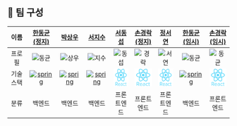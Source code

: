 ## 📌 팀 구성

| 이름 | [한동균(정지)](https://github.com/hdg5639) | [박상우](https://github.com/Babsang0826) | [서지수](https://github.com/sangwu722) | [서동섭](https://github.com/dongsubnambuk) | [손경락(정지)](https://github.com/ganglike248) | [정서연](https://github.com/syn388) | [한동균(임시)](https://github.com/DonggyunHan) | [손경락(임시)](https://github.com/rudfkr) |
| :-: | :-: | :-: | :-: | :-: | :-: | :-: | :-: | :-: |
| 프로필 | ![동균](https://avatars.githubusercontent.com/u/107734276?v=4) | ![상우](https://avatars.githubusercontent.com/u/109581758?v=4) | ![지수](https://avatars.githubusercontent.com/u/150314951?v=4) | ![동섭](https://avatars.githubusercontent.com/u/105368619?v=40559e2f4-9356-4df9-b373-a06030bc0abb) | ![경락]() | ![서연]() | ![동균](https://avatars.githubusercontent.com/u/181503644?v=4) | ![동균](https://avatars.githubusercontent.com/u/182853185?v=4) |
| 기술 스택 | <a href="https://spring.io/" target="_blank" rel="noreferrer"> <img src="https://www.vectorlogo.zone/logos/springio/springio-icon.svg" alt="spring" width="40" height="40"/> </a> | <a href="https://spring.io/" target="_blank" rel="noreferrer"> <img src="https://www.vectorlogo.zone/logos/springio/springio-icon.svg" alt="spring" width="40" height="40"/> </a> | <a href="https://spring.io/" target="_blank" rel="noreferrer"> <img src="https://www.vectorlogo.zone/logos/springio/springio-icon.svg" alt="spring" width="40" height="40"/> </a> | <a href="https://reactjs.org/" target="_blank" rel="noreferrer"> <img src="https://raw.githubusercontent.com/devicons/devicon/master/icons/react/react-original-wordmark.svg" alt="react" width="40" height="40"/> </a> | <a href="https://reactjs.org/" target="_blank" rel="noreferrer"> <img src="https://raw.githubusercontent.com/devicons/devicon/master/icons/react/react-original-wordmark.svg" alt="react" width="40" height="40"/> </a> | <a href="https://reactjs.org/" target="_blank" rel="noreferrer"> <img src="https://raw.githubusercontent.com/devicons/devicon/master/icons/react/react-original-wordmark.svg" alt="react" width="40" height="40"/> </a> | <a href="https://spring.io/" target="_blank" rel="noreferrer"> <img src="https://www.vectorlogo.zone/logos/springio/springio-icon.svg" alt="spring" width="40" height="40"/> </a> | <a href="https://reactjs.org/" target="_blank" rel="noreferrer"> <img src="https://raw.githubusercontent.com/devicons/devicon/master/icons/react/react-original-wordmark.svg" alt="react" width="40" height="40"/> </a> |
| 분류 | 백엔드 | 백엔드 | 백엔드 | 프론트엔드 | 프론트엔드 | 프론트엔드 | 백엔드 | 프론트엔드 |
